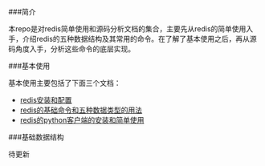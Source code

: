 ###简介

本repo是对redis简单使用和源码分析文档的集合，主要先从redis的简单使用入手，介绍redis的五种数据结构及其常用的命令。在了解了基本使用之后，再从源码角度入手，分析这些命令的底层实现。

###基本使用

基本使用主要包括了下面三个文档：

- [redis安装和配置](usage/redis_setup.md)
- [redis的基础命令和五种数据类型的用法](usage/redis_usage.md)
- [redis的python客户端的安装和简单使用](usage/redis_py_client.md)

###基础数据结构

待更新





